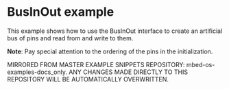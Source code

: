# BusInOut example

This example shows how to use the BusInOut interface to create an artificial bus of pins and read from and write to them. 

**Note**: Pay special attention to the ordering of the pins in the initialization. 

MIRRORED FROM MASTER EXAMPLE SNIPPETS REPOSITORY: mbed-os-examples-docs_only.
ANY CHANGES MADE DIRECTLY TO THIS REPOSITORY WILL BE AUTOMATICALLY OVERWRITTEN.
